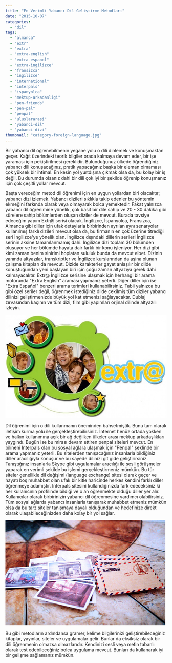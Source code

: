 ```yaml
---
title: "En Verimli Yabancı Dil Geliştirme Metodları"
date: "2015-10-07"
categories: 
  - "dil"
tags: 
  - "almanca"
  - "extr"
  - "extra"
  - "extra-english"
  - "extra-espanol"
  - "extra-ingilizce"
  - "fransizca"
  - "ingilizce"
  - "international"
  - "interpals"
  - "ispanyolca"
  - "mektup-arkadasligi"
  - "pen-friends"
  - "pen-pal"
  - "penpal"
  - "uluslararasi"
  - "yabanci-dil"
  - "yabanci-dizi"
thumbnail: "category-foreign-language.jpg"
---
```


Bir yabancı dil öğrenebilmenin yegane yolu o dili dinlemek ve konuşmaktan geçer. Kağıt üzerindeki teorik bilgiler orada kalmaya devam eder, bir işe yaraması için pekiştirilmesi gereklidir. Bulunduğunuz ülkede öğrendiğiniz yabancı dili konuşacağınız, pratik yapacağınız başka bir eleman olmaması çok yüksek bir ihtimal. En kesin yol yurtdışına çıkmak olsa da, bu kolay bir iş değil. Bu durumda olsanız dahi bir dili çok iyi bir şekilde öğrenip konuşmanız için çok çeşitli yollar mevcut.

Başta vereceğim metod dil öğrenimi için en uygun yollardan biri olacaktır; yabancı dizi izlemek. Yabancı dizileri sıklıkla takip edenler bu yöntemin ekmeğini farkında olarak veya olmayarak bolca yemektedir. Fakat yalnızca yabancı dil öğrenimine yönelik, çok basit bir dile sahip ve 20 - 30 dakika gibi sürelere sahip bölümlerden oluşan diziler de mevcut. Burada tavsiye edeceğim yapım Extr@ serisi olacak. İngilizce, İspanyolca, Fransızca, Almanca gibi diller için ufak detaylarla birbirinden ayrılan aynı senaryolar kullanılmış farklı dizileri mevcut olsa da, bu firmanın en çok üzerine titrediği seri İngilizce'ye yönelik olan. İngilizce dışındaki dillerin serileri İngilizce serinin aksine tamamlanmamış dahi. İngilizce dizi toplam 30 bölümden oluşuyor ve her bölümde hayata dair farklı bir konu işleniyor. Her dizi gibi kimi zaman benim sinirimi hoplatan sululuk bunda da mevcut elbet. Dizinin yanında altyazılar, transkriptler ve İngilizce kurslarından da aşina olunan çalışma kitapları da mevcut. Dizide karakterler gayet anlaşılır bir dilde konuştuğundan yeni başlayan biri için çoğu zaman altyazıya gerek dahi kalmayacaktır. Extr@ İngilizce serisine ulaşmak için herhangi bir arama motorunda "Extra English" araması yapmanız yeterli. Diğer diller için ise "Extra Español" benzeri arama terimleri kullanabilirsiniz. Tabii yalnızca bu gibi özel seriler değil, öğrenmek istediğiniz dilde çekilmiş tüm diziler yabancı dilinizi geliştirmenizde büyük yol kat etmenizi sağlayacaktır. Dublaj zırvasından kaçının ve tüm dizi, film gibi yapımları orjinal dilinde altyazılı izleyin.

![Extra English](images/x_8d362bb5.jpg)

Dil öğrenimi için o dili kullanmanın öneminden bahsetmiştik. Bunu tam olarak iletişim kurma yolu ile gerçekleştirebilirsiniz. İnternet henüz ortada yokken ve halkın kullanımına açık bir ağ değilken ülkeler arası mektup arkadaşlıkları yaygındı. Bugün ise bu mirası devam ettiren penpal siteleri mevcut. En bilineni Interpals olan bu sosyal ağlara ulaşmak için "Penpal" şeklinde bir arama yapmanız yeterli. Bu sitelerden tanışacağınız insanlarla bildiğiniz diller aracılığıyla konuşur ve bu sayede dilinizi git gide geliştirirsiniz. Tanıştığınız insanlarla Skype gibi uygulamalar aracılığı ile sesli görüşmeler yaparak en verimli şekilde bu işlemi gerçekleştirmeniz mümkün. Bu tür siteler genellikle dil değişimi (language exchange) sitesi olarak geçer ve hayatı boş muhabbet olan ufak bir kitle haricinde herkes kendini farklı diller öğrenmeye adamıştır. Interpals sitesini kullandığınızda fark edeceksiniz ki her kullanıcının profilinde bildiği ve o an öğrenmekte olduğu diller yer alır. Kullanıcılar olarak birbirinizin yabancı dil öğrenmesine yardımcı olabilirsiniz. Tüm sosyal ağlarda yabancı insanlarla tanışarak muhabbet etmeniz mümkün olsa da bu tarz siteler tanışmaya dayalı olduğundan ve hedefinize direkt olarak ulaşabileceğinizden daha kolay bir yol sağlar.

![International pen friendship](images/1_international-pen-friends.jpg)

Bu gibi metodların ardındansa gramer, kelime bilgilerinizi geliştirebileceğiniz kitaplar, yayınlar, siteler ve uygulamalar gelir. Bunlar da eksiksiz olarak bir dili öğrenmenin olmazsa olmazlarıdır. Kendinizi sesli veya metin tabanlı olarak test edebileceğiniz bolca uygulama mevcut. Bunları da kullanarak iyi bir gelişme sağlamanız mümkün.
